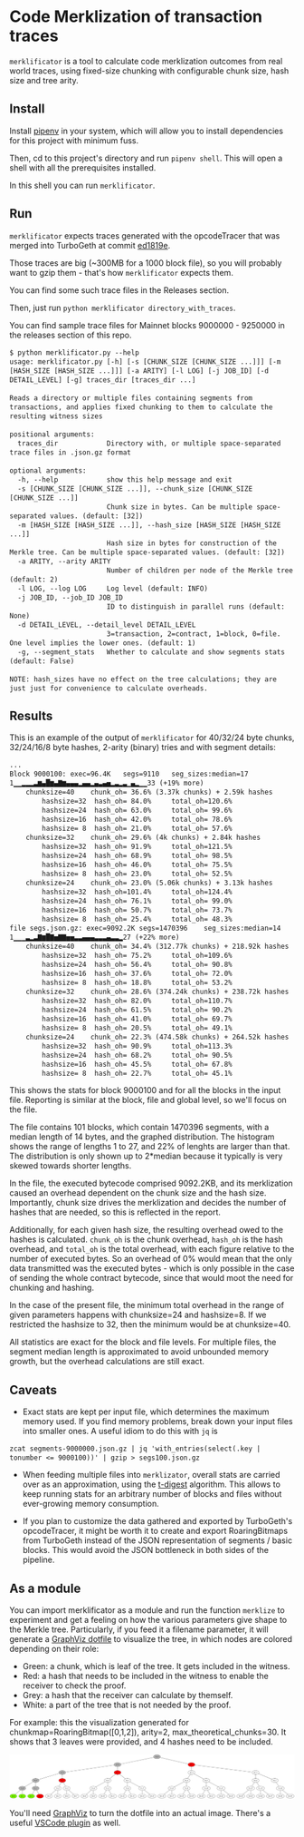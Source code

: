 
# Code Merklization of transaction traces  
  
`merklificator` is a tool to calculate code merklization outcomes from real world traces, using fixed-size chunking with configurable chunk size, hash size and tree arity.  
  
## Install
Install [pipenv](https://pipenv.pypa.io/en/latest/) in your system, which will allow you to install dependencies for this project with minimum fuss.
 
Then, cd to this project's directory and run `pipenv shell`. This will open a shell with all the prerequisites installed.
 
In this shell you can run `merklificator`.

## Run
`merklificator` expects traces generated with the opcodeTracer that was merged into TurboGeth at commit [ed1819e](https://github.com/ledgerwatch/turbo-geth/commit/ed1819ec58c0e07e6276406f6c498d650cd3be15). 

Those traces are big (~300MB for a 1000 block file), so you will probably want to gzip them - that's how `merklificator` expects them.

You can find some such trace files in the Releases section.

Then, just run `python merklificator directory_with_traces`.

You can find sample trace files for Mainnet blocks 9000000 - 9250000 in the releases section of this repo.

```
$ python merklificator.py --help
usage: merklificator.py [-h] [-s [CHUNK_SIZE [CHUNK_SIZE ...]]] [-m [HASH_SIZE [HASH_SIZE ...]]] [-a ARITY] [-l LOG] [-j JOB_ID] [-d DETAIL_LEVEL] [-g] traces_dir [traces_dir ...]

Reads a directory or multiple files containing segments from transactions, and applies fixed chunking to them to calculate the resulting witness sizes

positional arguments:
  traces_dir            Directory with, or multiple space-separated trace files in .json.gz format

optional arguments:
  -h, --help            show this help message and exit
  -s [CHUNK_SIZE [CHUNK_SIZE ...]], --chunk_size [CHUNK_SIZE [CHUNK_SIZE ...]]
                        Chunk size in bytes. Can be multiple space-separated values. (default: [32])
  -m [HASH_SIZE [HASH_SIZE ...]], --hash_size [HASH_SIZE [HASH_SIZE ...]]
                        Hash size in bytes for construction of the Merkle tree. Can be multiple space-separated values. (default: [32])
  -a ARITY, --arity ARITY
                        Number of children per node of the Merkle tree (default: 2)
  -l LOG, --log LOG     Log level (default: INFO)
  -j JOB_ID, --job_ID JOB_ID
                        ID to distinguish in parallel runs (default: None)
  -d DETAIL_LEVEL, --detail_level DETAIL_LEVEL
                        3=transaction, 2=contract, 1=block, 0=file. One level implies the lower ones. (default: 1)
  -g, --segment_stats   Whether to calculate and show segments stats (default: False)

NOTE: hash_sizes have no effect on the tree calculations; they are just just for convenience to calculate overheads.
```

## Results
This is an example of the output of `merklificator` for 40/32/24 byte chunks, 32/24/16/8 byte hashes, 2-arity (binary) tries and with segment details:
```
...
Block 9000100: exec=96.4K	segs=9110	seg_sizes:median=17		1▁▁▂▂▂▃▆▄█▆▄▇▆▄▄▄▂▄▄▂▄▃▄▅▂▃▂▃▁▄▂▁▁33 (+19% more)
	chunksize=40	chunk_oh= 36.6% (3.37k chunks) + 2.59k hashes	
		hashsize=32	 hash_oh= 84.0%		total_oh=120.6%
		hashsize=24	 hash_oh= 63.0%		total_oh= 99.6%
		hashsize=16	 hash_oh= 42.0%		total_oh= 78.6%
		hashsize= 8	 hash_oh= 21.0%		total_oh= 57.6%
	chunksize=32	chunk_oh= 29.6% (4k chunks) + 2.84k hashes	
		hashsize=32	 hash_oh= 91.9%		total_oh=121.5%
		hashsize=24	 hash_oh= 68.9%		total_oh= 98.5%
		hashsize=16	 hash_oh= 46.0%		total_oh= 75.5%
		hashsize= 8	 hash_oh= 23.0%		total_oh= 52.5%
	chunksize=24	chunk_oh= 23.0% (5.06k chunks) + 3.13k hashes	
		hashsize=32	 hash_oh=101.4%		total_oh=124.4%
		hashsize=24	 hash_oh= 76.1%		total_oh= 99.0%
		hashsize=16	 hash_oh= 50.7%		total_oh= 73.7%
		hashsize= 8	 hash_oh= 25.4%		total_oh= 48.3%
file segs.json.gz: exec=9092.2K	segs=1470396	seg_sizes:median=14		1▁▁▁▃▂▃▇▆█▇▅▇▇▅▅▃▃▄▄▄▃▃▃▄▃▃▂27 (+22% more)
	chunksize=40	chunk_oh= 34.4% (312.77k chunks) + 218.92k hashes	
		hashsize=32	 hash_oh= 75.2%		total_oh=109.6%
		hashsize=24	 hash_oh= 56.4%		total_oh= 90.8%
		hashsize=16	 hash_oh= 37.6%		total_oh= 72.0%
		hashsize= 8	 hash_oh= 18.8%		total_oh= 53.2%
	chunksize=32	chunk_oh= 28.6% (374.24k chunks) + 238.72k hashes	
		hashsize=32	 hash_oh= 82.0%		total_oh=110.7%
		hashsize=24	 hash_oh= 61.5%		total_oh= 90.2%
		hashsize=16	 hash_oh= 41.0%		total_oh= 69.7%
		hashsize= 8	 hash_oh= 20.5%		total_oh= 49.1%
	chunksize=24	chunk_oh= 22.3% (474.58k chunks) + 264.52k hashes	
		hashsize=32	 hash_oh= 90.9%		total_oh=113.3%
		hashsize=24	 hash_oh= 68.2%		total_oh= 90.5%
		hashsize=16	 hash_oh= 45.5%		total_oh= 67.8%
		hashsize= 8	 hash_oh= 22.7%		total_oh= 45.1%
```
This shows the stats for block 9000100 and for all the blocks in the input file. 
Reporting is similar at the block, file and global level, so we'll focus on the file.

The file contains 101 blocks, which contain 1470396 segments, with a median length of 14 bytes, and the graphed distribution. The histogram shows the range of lengths 1 to 27, and 22% of lenghts are larger than that.  
The distribution is only shown up to 2*median because it typically is very skewed towards shorter lengths.

In the file, the executed bytecode comprised 9092.2KB, and its merklization caused an overhead dependent on the chunk size and the hash size. Importantly, chunk size drives the merklization and decides the number of hashes that are needed, so this is reflected in the report.  

Additionally, for each given hash size, the resulting overhead owed to the hashes is calculated. `chunk_oh` is the chunk overhead, `hash_oh` is the hash overhead, and `total_oh` is the total overhead, with each figure relative to the number of executed bytes. So an overhead of 0% would mean that the only data transmitted was the executed bytes - which is only possible in the case of sending the whole contract bytecode, since that would moot the need for chunking and hashing.  

In the case of the present file, the minimum total overhead in the range of given parameters happens with chunksize=24 and hashsize=8. If we restricted the hashsize to 32, then the minimum would be at chunksize=40.

All statistics are exact for the block and file levels. For multiple files, the segment median length is approximated to avoid unbounded memory growth, but the overhead calculations are still exact. 

## Caveats
* Exact stats are kept per input file, which determines the maximum memory used. If you find memory problems, break down your input files into smaller ones. A useful idiom to do this with `jq` is
```
zcat segments-9000000.json.gz | jq 'with_entries(select(.key | tonumber <= 9000100))' | gzip > segs100.json.gz
```

* When feeding multiple files into `merklizator`, overall stats are carried over as an approximation, using the [t-digest](https://github.com/kpdemetriou/tdigest-cffi) algorithm. This allows to keep running stats for an arbitrary number of blocks and files without ever-growing memory consumption.

* If you plan to customize the data gathered and exported by TurboGeth's opcodeTracer, it might be worth it to create and export RoaringBitmaps from TurboGeth instead of the JSON representation of segments / basic blocks. This would avoid the JSON bottleneck in both sides of the pipeline.


## As a module

You can import merklificator as a module and run the function `merklize` to experiment and get a feeling on how the various parameters give shape to the Merkle tree. Particularly, if you feed it a filename parameter, it will generate a [GraphViz dotfile](https://www.graphviz.org/doc/info/lang.html) to visualize the tree, in which nodes are colored depending on their role:
* Green: a chunk, which is leaf of the tree. It gets included in the witness.
* Red: a hash that needs to be included in the witness to enable the receiver to check the proof.
* Grey: a hash that the receiver can calculate by themself.
* White: a part of the tree that is not needed by the proof.

For example: this the visualization generated for chunkmap=RoaringBitmap([0,1,2]), arity=2, max_theoretical_chunks=30. 
It shows that 3 leaves were provided, and 4 hashes need to be included.
 

![Tree graph](graph.png)


You'll need [GraphViz](https://www.graphviz.org/) to turn the dotfile into an actual image. There's a useful [VSCode plugin](https://marketplace.visualstudio.com/items?itemName=tintinweb.graphviz-interactive-preview) as well. 
